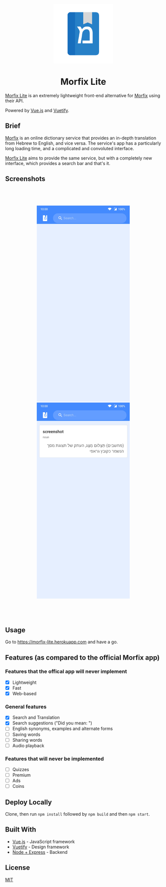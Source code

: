 <p align="center">
    <img src="https://github.com/outofink/ml-vue/raw/master/public/img/icons/android-chrome-512x512.png" width=192>
</p>

<h1 align="center">Morfix Lite</h1>

[Morfix Lite](https://morfix-lite.herokuapp.com) is an extremely lightweight front-end alternative for [Morfix](http://www.morfix.co.il/) using their API.

Powered by [Vue.js](https://vuejs.org/) and [Vuetify](https://vuetifyjs.com/en/).

## Brief

[Morfix](http://www.morfix.co.il/) is an online dictionary service that
provides an in-depth translation from Hebrew to English, and vice versa. The
service's app has a particularly long loading time, and a complicated and
convoluted interface.

[Morfix Lite](https://morfix-lite.herokuapp.com) aims to provide the same
service, but with a completely new interface, which provides a search bar and
that's it.

## Screenshots

<p align="middle" style="padding:4em">
    <img src="https://github.com/outofink/ml-vue/raw/master/screenshots/home.jpg" width=300 />
    <img src="https://github.com/outofink/ml-vue/raw/master/screenshots/main.jpg" width=300 />
</p>

## Usage

Go to https://morfix-lite.herokuapp.com and have a go.

## Features (as compared to the official Morfix app)

### Features that the offical app will never implement

- [x] Lightweight
- [x] Fast
- [x] Web-based

### General features

- [x] Search and Translation
- [x] Search suggestions  ("Did you mean: ")
- [ ] English synonyms, examples and alternate forms
- [ ] Saving words
- [ ] Sharing words
- [ ] Audio playback

### Features that will never be implemented

- [ ] Quizzes
- [ ] Premium
- [ ] Ads
- [ ] Coins

## Deploy Locally

Clone, then run `npm install` followed by `npm build` and then `npm start`.

## Built With

* [Vue.js](https://vuejs.org/) - JavaScript framework
* [Vuetify](https://vuetifyjs.com/en/) - Design framework
* [Node + Express](https://expressjs.com/) - Backend

## License

[MIT](https://github.com/outofink/ml-vue/raw/master/LICENSE.md)
